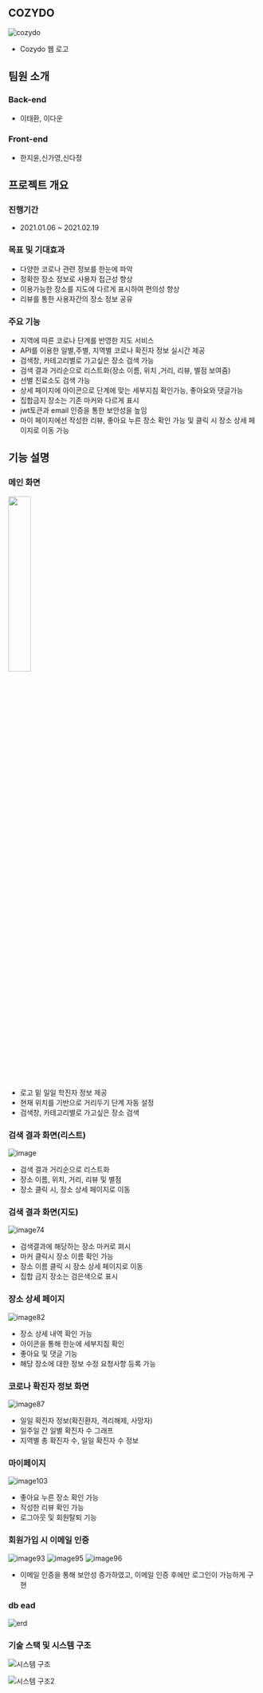 ## COZYDO
![cozydo](https://user-images.githubusercontent.com/62299120/108686876-5c79bd80-7539-11eb-95ed-ba52fc3539c1.png)

- Cozydo 웹 로고

## 팀원 소개

### Back-end

- 이태환, 이다운

### Front-end

- 한지윤,신가영,신다정

## 프로젝트 개요

### 진행기간

- 2021.01.06 ~ 2021.02.19

### 목표 및 기대효과

- 다양한 코로나 관련 정보를 한눈에 파악
- 정확한 장소 정보로 사용자 접근성 향상
- 이용가능한 장소를 지도에 다르게 표시하여 편의성 향상
- 리뷰를 통한 사용자간의 장소 정보 공유

### 주요 기능

- 지역에 따른 코로나 단계를 반영한 지도 서비스
- API를 이용한 일별,주별, 지역별 코로나 확진자 정보 실시간 제공
- 검색창, 카테고리별로 가고싶은 장소 검색 가능
- 검색 결과 거리순으로 리스트화(장소 이름, 위치 ,거리, 리뷰, 별점 보여줌)
- 선별 진료소도 검색 가능
- 상세 페이지에 아이콘으로 단계에 맞는 세부지침 확인가능, 좋아요와 댓글가능
- 집합금지 장소는 기존 마커와 다르게 표시
- jwt토큰과 email 인증을 통한 보안성을 높임
- 마이 페이지에선 작성한 리뷰, 좋아요 누른 장소 확인 가능 및 클릭 시 장소 상세 페이지로 이동 가능


## 기능 설명

### 메인 화면
<img src ="https://user-images.githubusercontent.com/62299120/124867162-83242680-dff8-11eb-844a-7ec850e3236d.png" width="30%" height="30%">

- 로고 밑 일일 학진자 정보 제공
- 현재 위치를 기반으로 거리두기 단계 자동 설정
- 검색창, 카테고리별로 가고싶은 장소 검색


### 검색 결과 화면(리스트)
![image](https://user-images.githubusercontent.com/62299120/124867301-c8e0ef00-dff8-11eb-8313-25f2fedb14b1.png)

- 검색 결과 거리순으로 리스트화
- 장소 이름, 위치, 거리, 리뷰 및 별점
- 장소 클릭 시, 장소 상세 페이지로 이동

### 검색 결과 화면(지도)
![image74](https://user-images.githubusercontent.com/62299120/124868896-6c330380-dffb-11eb-850d-7394b4bdd97a.png)

- 검색결과에 해당하는 장소 마커로 펴시
- 마커 클릭시 장소 이름 확인 가능
- 장소 이름 클릭 시 장소 상세 페이지로 이동
- 집합 금지 장소는 검은색으로 표시

### 장소 상세 페이지
![image82](https://user-images.githubusercontent.com/62299120/124868584-ee6ef800-dffa-11eb-8060-e64685d18596.gif)

- 장소 상세 내역 확인 가능
- 아이콘을 통해 한눈에 세부지침 확인
- 좋아요 및 댓글 기능
- 해당 장소에 대한 정보 수정 요청사항 등록 가능

### 코로나 확진자 정보 화면
![image87](https://user-images.githubusercontent.com/62299120/124869294-f3807700-dffb-11eb-8c4c-ee0644b79a2f.gif)

- 일일 확진자 정보(확진환자, 격리해제, 사망자)
- 일주일 간 일별 확진자 수 그래프
- 지역별 총 확진자 수, 일일 확진자 수 정보

### 마이페이지
![image103](https://user-images.githubusercontent.com/62299120/124869344-072bdd80-dffc-11eb-9bff-eb19d0d746d0.png)

- 좋아요 누른 장소 확인 가능
- 작성한 리뷰 확인 가능
- 로그아웃 및 회원탈퇴 기능

### 회원가입 시 이메일 인증
![image93](https://user-images.githubusercontent.com/62299120/124869386-1874ea00-dffc-11eb-9e3e-5885266acdf4.png)
![image95](https://user-images.githubusercontent.com/62299120/124869384-16ab2680-dffc-11eb-99f8-c7c9235606b4.png)
![image96](https://user-images.githubusercontent.com/62299120/124869371-13b03600-dffc-11eb-9a28-24c06a9e3dc3.png)
- 이메일 인증을 통해 보안성 증가하였고, 이메일 인증 후에만 로그인이 가능하게 구현

### db ead 
![erd](https://user-images.githubusercontent.com/62299120/108690605-e75cb700-753d-11eb-8da6-62257001c3c3.PNG)



### 기술 스택 및 시스템 구조
![시스템 구조](https://user-images.githubusercontent.com/62299120/108689828-eaa37300-753c-11eb-97bf-bd2b4ebf7e15.PNG)

![시스템 구조2](https://user-images.githubusercontent.com/62299120/108690070-3fdf8480-753d-11eb-8787-183756fe3fa7.PNG)
